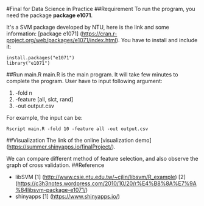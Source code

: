 #Final for Data Science in Practice
##Requirement
To run the program, you need the package **package e1071**.

It's a SVM package developed by NTU, here is the link and some information: [package e1071] (https://cran.r-project.org/web/packages/e1071/index.html). You have to install and include it:

    install.packages("e1071")
    library("e1071")

##Run main.R
main.R is the main program. It will take few minutes to complete the program. User have to input following argument:

1.  -fold n
2.  -feature [all, slct, rand]
3.  -out output.csv

For example, the input can be:

    Rscript main.R -fold 10 -feature all -out output.csv

##Visualization
The link of the online [visualization demo] (https://summer.shinyapps.io/finalProject/).

We can compare different method of feature selection, and also observe the graph of cross validation.
##Reference
- libSVM [1] (http://www.csie.ntu.edu.tw/~cjlin/libsvm/R_example)
[2] (https://c3h3notes.wordpress.com/2010/10/20/r%E4%B8%8A%E7%9A%84libsvm-package-e1071/)
- shinyapps [1] (https://www.shinyapps.io/)
